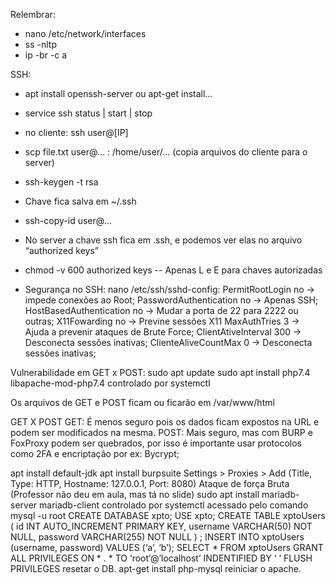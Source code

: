Relembrar:
- nano /etc/network/interfaces
- ss -nltp
- ip -br -c a

SSH:
- apt install openssh-server ou apt-get install…
- service ssh status | start | stop
- no cliente: ssh user@[IP]
- scp file.txt user@... : /home/user/…  (copia arquivos do cliente para o server)


- ssh-keygen -t rsa
- Chave fica salva em ~/.ssh
- ssh-copy-id user@...
- No server a chave ssh fica em .ssh, e podemos ver elas no arquivo “authorized keys”


- chmod -v 600 authorized keys
-- Apenas L e E para chaves autorizadas


+ Segurança no SSH:
nano /etc/ssh/sshd-config:
PermitRootLogin no -> impede conexões ao Root;
PasswordAuthentication no -> Apenas SSH;
HostBasedAuthentication no ->
Mudar a porta de 22 para 2222 ou outras;
X11Fowarding no -> Previne sessões X11
MaxAuthTries 3 -> Ajuda a prevenir ataques de Brute Force;
ClientAtiveInterval 300 -> Desconecta sessões inativas;
ClienteAliveCountMax 0 -> Desconecta sessões inativas;

Vulnerabilidade em GET x POST:
sudo apt update
sudo apt install php7.4 libapache-mod-php7.4
controlado por systemctl


Os arquivos de GET e POST ficam ou ficarão em /var/www/html

GET X POST
GET: É menos seguro pois os dados ficam expostos na URL e podem ser modificados na mesma.
POST: Mais seguro, mas com BURP e FoxProxy podem ser quebrados, por isso é importante usar protocolos como 2FA e encriptação por ex: Bycrypt;


apt install default-jdk 
apt install burpsuite
Settings > Proxies > Add (Title, Type: HTTP, Hostname: 127.0.0.1, Port: 8080) 
Ataque de força Bruta (Professor não deu em aula, mas tá no slide)
sudo apt install mariadb-server mariadb-client
controlado por systemctl
acessado pelo comando mysql -u root
CREATE DATABASE xpto;
USE xpto;
CREATE TABLE xptoUsers (
	id INT AUTO_INCREMENT PRIMARY KEY,
	username VARCHAR(50) NOT NULL,
	password VARCHAR(255) NOT NULL
) ;
INSERT INTO xptoUsers (username, password) VALUES (‘a’, ‘b’);
SELECT * FROM xptoUsers
GRANT ALL PRIVILEGES ON * . * TO ‘root’@’localhost’ INDENTIFIED BY ‘ ‘
FLUSH PRIVILEGES
resetar o DB.
apt-get install php-mysql
reiniciar o apache.
